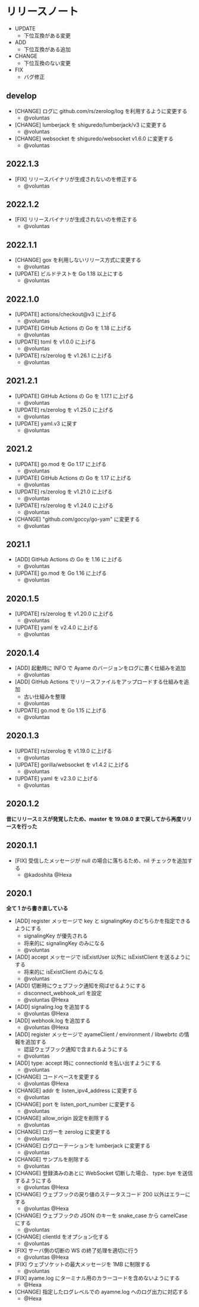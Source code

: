# リリースノート

- UPDATE
    - 下位互換がある変更
- ADD
    - 下位互換がある追加
- CHANGE
    - 下位互換のない変更
- FIX
    - バグ修正

## develop

- [CHANGE] ログに github.com/rs/zerolog/log を利用するように変更する
    - @voluntas
- [CHANGE] lumberjack を shiguredo/lumberjack/v3 に変更する
    - @voluntas
- [CHANGE] websocket を shiguredo/websocket v1.6.0 に変更する
    - @voluntas

## 2022.1.3

- [FIX] リリースバイナリが生成されないのを修正する
    - @voluntas

## 2022.1.2

- [FIX] リリースバイナリが生成されないのを修正する
    - @voluntas

## 2022.1.1

- [CHANGE] gox を利用しないリリース方式に変更する
    - @voluntas
- [UPDATE] ビルドテストを Go 1.18 以上にする
    - @voluntas

## 2022.1.0

- [UPDATE] actions/checkout@v3 に上げる
    - @voluntas
- [UPDATE] GitHub Actions の Go を 1.18 に上げる
    - @voluntas
- [UPDATE] toml を v1.0.0 に上げる
    - @voluntas
- [UPDATE] rs/zerolog を v1.26.1 に上げる
    - @voluntas

## 2021.2.1

- [UPDATE] GitHub Actions の Go を 1.17.1 に上げる
    - @voluntas
- [UPDATE] rs/zerolog を v1.25.0 に上げる
    - @voluntas
- [UPDATE] yaml.v3 に戻す
    - @voluntas

## 2021.2

- [UPDATE] go.mod を Go 1.17 に上げる
    - @voluntas
- [UPDATE] GitHub Actions の Go を 1.17 に上げる
    - @voluntas
- [UPDATE] rs/zerolog を v1.21.0 に上げる
    - @voluntas
- [UPDATE] rs/zerolog を v1.24.0 に上げる
    - @voluntas
- [CHANGE] "github.com/goccy/go-yam" に変更する
    - @voluntas

## 2021.1

- [ADD] GitHub Actions の Go を 1.16 に上げる
    - @voluntas
- [UPDATE] go.mod を Go 1.16 に上げる
    - @voluntas

## 2020.1.5

- [UPDATE] rs/zerolog を v1.20.0 に上げる
    - @voluntas
- [UPDATE] yaml を v2.4.0 に上げる
    - @voluntas

## 2020.1.4

- [ADD] 起動時に INFO で Ayame のバージョンをログに書く仕組みを追加
    - @voluntas
- [ADD] GitHub Actions でリリースファイルをアップロードする仕組みを追加
    - 古い仕組みを整理
    - @voluntas
- [UPDATE] go.mod を Go 1.15 に上げる
    - @voluntas

## 2020.1.3

- [UPDATE] rs/zerolog を v1.19.0 に上げる
    - @voluntas
- [UPDATE] gorilla/websocket を v1.4.2 に上げる
    - @voluntas
- [UPDATE] yaml を v2.3.0 に上げる
    - @voluntas

## 2020.1.2

**昔にリリースミスが発覚したため、master を 19.08.0 まで戻してから再度リリースを行った**

## 2020.1.1

- [FIX] 受信したメッセージが null の場合に落ちるため、nil チェックを追加する
    - @kadoshita @Hexa

## 2020.1

**全て 1 から書き直している**

- [ADD] register メッセージで key と signalingKey のどちらかを指定できるようにする
    - signalingKey が優先される
    - 将来的に signalingKey のみになる
    - @voluntas
- [ADD] accept メッセージで isExistUser 以外に isExistClient を送るようにする
    - 将来的に isExistClient のみになる
    - @voluntas
- [ADD] 切断時にウェブフック通知を飛ばせるようにする
    - disconnect_webhook_url を設定
    - @voluntas @Hexa
- [ADD] signaling.log を追加する
    - @voluntas @Hexa
- [ADD] webhook.log を追加する
    - @voluntas @Hexa
- [ADD] register メッセージで ayameClient / environment / libwebrtc の情報を追加する
    - 認証ウェブフック通知で含まれるようにする
    - @voluntas
- [ADD] type: accept 時に connectionId を払い出すようにする
    - @voluntas
- [CHANGE] コードベースを変更する
    - @voluntas @Hexa
- [CHANGE] addr を listen_ipv4_address に変更する
    - @voluntas
- [CHANGE] port を listen_port_number に変更する
    - @voluntas
- [CHANGE] allow_origin 設定を削除する
    - @voluntas
- [CHANGE] ロガーを zerolog に変更する
    - @voluntas
- [CHANGE] ログローテーションを lumberjack に変更する
    - @voluntas
- [CHANGE] サンプルを削除する
    - @voluntas
- [CHANGE] 登録済みのあとに WebSocket 切断した場合、 type: bye を送信するようにする
    - @voluntas @Hexa
- [CHANGE] ウェブフックの戻り値のステータスコード 200 以外はエラーにする
    - @voluntas @Hexa
- [CHANGE] ウェブフックの JSON のキーを snake_case から camelCase にする
    - @voluntas
- [CHANGE] clientId をオプション化する
    - @voluntas
- [FIX] サーバ側の切断の WS の終了処理を適切に行う
    - @voluntas @Hexa
- [FIX] ウェブソケットの最大メッセージを 1MB に制限する
    - @voluntas
- [FIX] ayame.log にターミナル用のカラーコードを含めないようにする
    - @Hexa
- [CHANGE] 指定したログレベルでの ayamne.log へのログ出力に対応する
    - @Hexa
